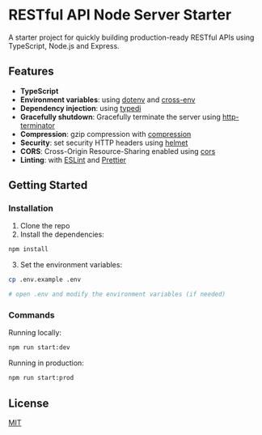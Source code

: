 # RESTful API Node Server Starter

A starter project for quickly building production-ready RESTful APIs using TypeScript, Node.js and Express.

## Features

- **TypeScript**
- **Environment variables**: using [dotenv](https://github.com/motdotla/dotenv) and [cross-env](https://github.com/kentcdodds/cross-env#readme)
- **Dependency injection**: using [typedi](https://github.com/typestack/typedi)
- **Gracefully shutdown**: Gracefully terminate the server using [http-terminator](https://github.com/gajus/http-terminator)
- **Compression**: gzip compression with [compression](https://github.com/expressjs/compression)
- **Security**: set security HTTP headers using [helmet](https://helmetjs.github.io/)
- **CORS**: Cross-Origin Resource-Sharing enabled using [cors](https://github.com/expressjs/cors)
- **Linting**: with [ESLint](https://eslint.org/) and [Prettier](https://prettier.io/)

## Getting Started

### Installation

1. Clone the repo
2. Install the dependencies:

```bash
npm install
```

3. Set the environment variables:

```bash
cp .env.example .env

# open .env and modify the environment variables (if needed)
```

### Commands

Running locally:

```bash
npm run start:dev
```

Running in production:

```bash
npm run start:prod
```

## License

[MIT](LICENSE)